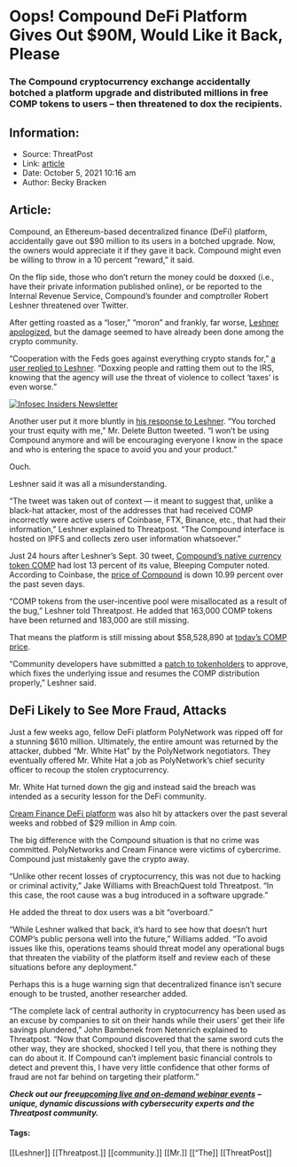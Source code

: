 # Oops! Compound DeFi Platform Gives Out $90M, Would Like it Back, Please
### The Compound cryptocurrency exchange accidentally botched a platform upgrade and distributed millions in free COMP tokens to users – then threatened to dox the recipients.

## Information:
+ Source: ThreatPost
+ Link: [article](https://kasperskycontenthub.com/threatpost-global/?p=175321)
+ Date: October 5, 2021  10:16 am
+ Author: Becky Bracken


## Article:
Compound, an Ethereum-based decentralized finance (DeFi) platform, accidentally gave out $90 million to its users in a botched upgrade. Now, the owners would appreciate it if they gave it back. Compound might even be willing to throw in a 10 percent “reward,” it said.


On the flip side, those who don’t return the money could be doxxed (i.e., have their private information published online), or be reported to the Internal Revenue Service, Compound’s founder and comptroller Robert Leshner threatened over Twitter.



After getting roasted as a “loser,” “moron” and frankly, far worse, [Leshner apologized](https://twitter.com/rleshner/status/1443759189722116097), but the damage seemed to have already been done among the crypto community.


“Cooperation with the Feds goes against everything crypto stands for,” [a user replied to Leshner](https://twitter.com/deepsoul99/status/1443821319079014442). “Doxxing people and ratting them out to the IRS, knowing that the agency will use the threat of violence to collect ‘taxes’ is even worse.”


[![Infosec Insiders Newsletter](https://media.threatpost.com/wp-content/uploads/sites/103/2021/07/10165815/infosec_insiders_in_article_promo.png)](https://threatpost.com/infosec-insider-subscription-page/?utm_source=ART&utm_medium=ART&utm_campaign=InfosecInsiders_Newsletter_Promo/)


Another user put it more bluntly in [his response to Leshner](https://twitter.com/beakeorge/status/1444110644551340033). “You torched your trust equity with me,” Mr. Delete Button tweeted. “I won’t be using Compound anymore and will be encouraging everyone I know in the space and who is entering the space to avoid you and your product.”


Ouch.


Leshner said it was all a misunderstanding.


“The tweet was taken out of context — it meant to suggest that, unlike a black-hat attacker, most of the addresses that had received COMP incorrectly were active users of Coinbase, FTX, Binance, etc., that had their information,” Leshner explained to Threatpost. “The Compound interface is hosted on IPFS and collects zero user information whatsoever.”


Just 24 hours after Leshner’s Sept. 30 tweet, [Compound’s native currency token COMP](https://www.bleepingcomputer.com/news/security/crypto-platform-mistakenly-gives-90m-to-users-asks-for-refund/) had lost 13 percent of its value, Bleeping Computer noted. According to Coinbase, the [price of Compound](https://www.coinbase.com/price/compound) is down 10.99 percent over the past seven days.


“COMP tokens from the user-incentive pool were misallocated as a result of the bug,” Leshner told Threatpost. He added that 163,000 COMP tokens have been returned and 183,000 are still missing.


That means the platform is still missing about $58,528,890 at [today’s COMP price](https://coinmarketcap.com/currencies/compound/).


“Community developers have submitted a [patch to tokenholders](https://compound.finance/governance/proposals/64) to approve, which fixes the underlying issue and resumes the COMP distribution properly,” Leshner said.


**DeFi Likely to See More Fraud, Attacks**
------------------------------------------


Just a few weeks ago, fellow DeFi platform PolyNetwork was ripped off for a stunning $610 million. Ultimately, the entire amount was returned by the attacker, dubbed “Mr. White Hat” by the PolyNetwork negotiators. They eventually offered Mr. White Hat a job as PolyNetwork’s chief security officer to recoup the stolen cryptocurrency.


Mr. White Hat turned down the gig and instead said the breach was intended as a security lesson for the DeFi community.


[Cream Finance DeFi platform](https://threatpost.com/cream-finance-defi-29m/169077/) was also hit by attackers over the past several weeks and robbed of $29 million in Amp coin.


The big difference with the Compound situation is that no crime was committed. PolyNetworks and Cream Finance were victims of cybercrime. Compound just mistakenly gave the crypto away.


“Unlike other recent losses of cryptocurrency, this was not due to hacking or criminal activity,” Jake Williams with BreachQuest told Threatpost. “In this case, the root cause was a bug introduced in a software upgrade.”


He added the threat to dox users was a bit “overboard.”


“While Leshner walked that back, it’s hard to see how that doesn’t hurt COMP’s public persona well into the future,” Williams added. “To avoid issues like this, operations teams should threat model any operational bugs that threaten the viability of the platform itself and review each of these situations before any deployment.”


Perhaps this is a huge warning sign that decentralized finance isn’t secure enough to be trusted, another researcher added.


“The complete lack of central authority in cryptocurrency has been used as an excuse by companies to sit on their hands while their users’ get their life savings plundered,” John Bambenek from Netenrich explained to Threatpost. “Now that Compound discovered that the same sword cuts the other way, they are shocked, shocked I tell you, that there is nothing they can do about it. If Compound can’t implement basic financial controls to detect and prevent this, I have very little confidence that other forms of fraud are not far behind on targeting their platform.”


***Check out our free***[***upcoming live and on-demand webinar events***](https://threatpost.com/category/webinars/) ***– unique, dynamic discussions with cybersecurity experts and the Threatpost community.***




#### Tags:
[[Leshner]] [[Threatpost.]] [[community.]] [[Mr.]] [[“The]] [[ThreatPost]]
